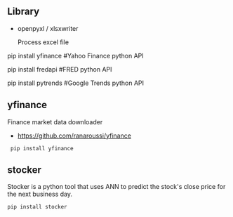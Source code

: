 ## Library
- openpyxl / xlsxwriter
  
  Process excel file





pip install yfinance #Yahoo Finance python API

pip install fredapi #FRED python API

pip install pytrends #Google Trends python API


## yfinance
Finance market data downloader
- https://github.com/ranaroussi/yfinance
```
 pip install yfinance
```

## stocker
Stocker is a python tool that uses ANN to predict the stock's close price for the next business day.
```
pip install stocker
```

